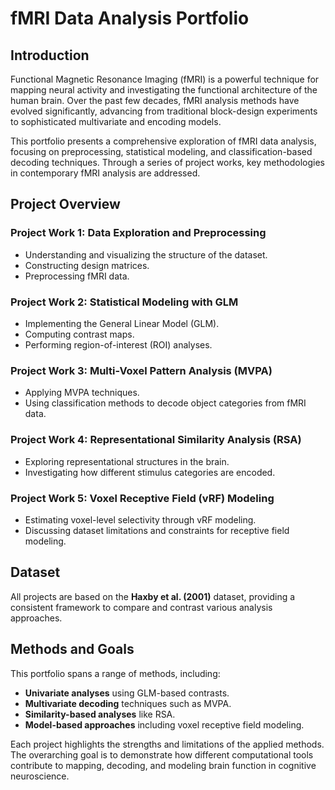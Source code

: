 # fMRI Data Analysis Portfolio

## Introduction

Functional Magnetic Resonance Imaging (fMRI) is a powerful technique for mapping neural activity and investigating the functional architecture of the human brain. Over the past few decades, fMRI analysis methods have evolved significantly, advancing from traditional block-design experiments to sophisticated multivariate and encoding models.

This portfolio presents a comprehensive exploration of fMRI data analysis, focusing on preprocessing, statistical modeling, and classification-based decoding techniques. Through a series of project works, key methodologies in contemporary fMRI analysis are addressed.

## Project Overview

### **Project Work 1: Data Exploration and Preprocessing**
- Understanding and visualizing the structure of the dataset.
- Constructing design matrices.
- Preprocessing fMRI data.

### **Project Work 2: Statistical Modeling with GLM**
- Implementing the General Linear Model (GLM).
- Computing contrast maps.
- Performing region-of-interest (ROI) analyses.

### **Project Work 3: Multi-Voxel Pattern Analysis (MVPA)**
- Applying MVPA techniques.
- Using classification methods to decode object categories from fMRI data.

### **Project Work 4: Representational Similarity Analysis (RSA)**
- Exploring representational structures in the brain.
- Investigating how different stimulus categories are encoded.

### **Project Work 5: Voxel Receptive Field (vRF) Modeling**
- Estimating voxel-level selectivity through vRF modeling.
- Discussing dataset limitations and constraints for receptive field modeling.

## Dataset

All projects are based on the **Haxby et al. (2001)** dataset, providing a consistent framework to compare and contrast various analysis approaches.

## Methods and Goals

This portfolio spans a range of methods, including:
- **Univariate analyses** using GLM-based contrasts.
- **Multivariate decoding** techniques such as MVPA.
- **Similarity-based analyses** like RSA.
- **Model-based approaches** including voxel receptive field modeling.

Each project highlights the strengths and limitations of the applied methods. The overarching goal is to demonstrate how different computational tools contribute to mapping, decoding, and modeling brain function in cognitive neuroscience.
